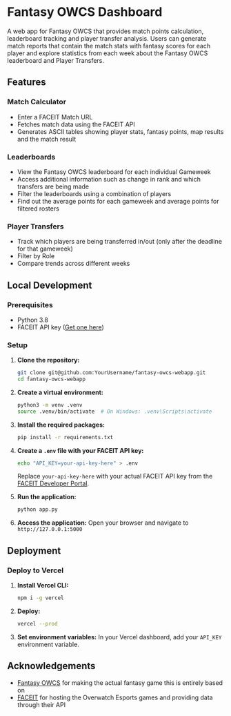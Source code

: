 # Fantasy OWCS Dashboard

A web app for Fantasy OWCS that provides match points calculation, leaderboard tracking and player transfer analysis. Users can generate match reports that contain the match stats with fantasy scores for each player and explore statistics from each week about the Fantasy OWCS leaderboard and Player Transfers.

## Features

### Match Calculator

- Enter a FACEIT Match URL
- Fetches match data using the FACEIT API
- Generates ASCII tables showing player stats, fantasy points, map results and the match result

### Leaderboards

- View the Fantasy OWCS leaderboard for each individual Gameweek
- Access additional information such as change in rank and which transfers are being made
- Filter the leaderboards using a combination of players
- Find out the average points for each gameweek and average points for filtered rosters

### Player Transfers

- Track which players are being transferred in/out (only after the deadline for that gameweek)
- Filter by Role
- Compare trends across different weeks

## Local Development

### Prerequisites

- Python 3.8
- FACEIT API key ([Get one here](https://developers.faceit.com/))

### Setup

1. **Clone the repository:**

    ```sh
    git clone git@github.com:YourUsername/fantasy-owcs-webapp.git
    cd fantasy-owcs-webapp
    ```

2. **Create a virtual environment:**

    ```sh
    python3 -m venv .venv
    source .venv/bin/activate  # On Windows: .venv\Scripts\activate
    ```

3. **Install the required packages:**

    ```sh
    pip install -r requirements.txt
    ```

4. **Create a `.env` file with your FACEIT API key:**

    ```sh
    echo "API_KEY=your-api-key-here" > .env
    ```

    Replace `your-api-key-here` with your actual FACEIT API key from the [FACEIT Developer Portal](https://developers.faceit.com/).

5. **Run the application:**

    ```bash
    python app.py
    ```

6. **Access the application:** Open your browser and navigate to `http://127.0.0.1:5000`

## Deployment

### Deploy to Vercel

1. **Install Vercel CLI:**

    ```bash
    npm i -g vercel
    ```

2. **Deploy:**

    ```bash
    vercel --prod
    ```

3. **Set environment variables:** In your Vercel dashboard, add your `API_KEY` environment variable.

## Acknowledgements

- [Fantasy OWCS](https://owfantasy.com/) for making the actual fantasy game this is entirely based on
- [FACEIT](https://www.faceit.com/) for hosting the Overwatch Esports games and providing data through their API
